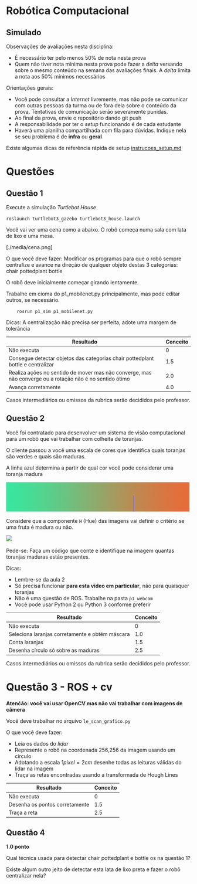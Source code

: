 # Robótica Computacional

## Simulado

Observações de avaliações nesta disciplina:
* É necessário ter pelo menos $50\%$ de nota nesta prova
* Quem não tiver nota mínima nesta prova pode fazer a *delta* versando sobre o mesmo conteúdo na semana das avaliações finais. A *delta* limita a nota aos $50\%$ mínimos necessários

Orientações gerais:
* Você pode consultar a *Internet* livremente, mas não pode se comunicar com outras pessoas da turma ou de fora dela sobre o conteúdo da prova. Tentativas de comunicação serão severamente punidas.
* Ao final da prova, envie o repositório dando git push
* A responsabilidade por ter o *setup* funcionando é de cada estudante
* Haverá uma planilha compartilhada com fila para dúvidas. Indique nela se seu problema é de **infra** ou **geral**

Existe algumas dicas de referência rápida de setup [instrucoes_setup.md](instrucoes_setup.md)




# Questões


## Questão 1 

Execute a simulação *Turtlebot House* 

    roslaunch turtlebot3_gazebo turtlebot3_house.launch 

Você vai ver uma cena como a abaixo. O robô começa numa sala com lata de lixo e uma mesa.



[./media/cena.png]


O que você deve fazer: Modificar os programas para que o robô sempre centralize e avance na direção de qualquer objeto destas 3 categorias: chair pottedplant bottle

O robô deve inicialmente começar girando lentamente.


Trabalhe em cioma do p1_mobilenet.py principalmente, mas pode editar outros, se necessário.


        rosrun p1_sim p1_mobilenet.py 

Dicas:
A centralização não precisa ser perfeita, adote uma margem de tolerância


|Resultado| Conceito| 
|---|---|
| Não executa | 0 |
| Consegue detectar objetos das categorias  chair pottedplant bottle e centralizar  | 1.5 |
| Realiza ações no sentido de mover mas não converge, mas não converge ou a rotação não é no sentido ótimo | 2.0 |
| Avança corretamente | 4.0 | 

Casos intermediários ou omissos da rubrica serão decididos pelo professor.





## Questão 2

Você foi contratado para desenvolver um sistema de visão computacional para um robô que vai trabalhar com colheita de toranjas.

O cliente passou a você uma escala de cores que identifica quais toranjas são verdes e quais são maduras.

A linha azul determina a partir de qual cor você pode considerar uma toranja madura

![](escala.png)

Considere que a componente `H` (Hue) das imagens vai definir o critério se uma fruta é madura ou não.

![](p1_webcam/prova_laranjas.png)



Pede-se: Faça um código que conte e identifique na  imagem quantas toranjas maduras estão presentes.



Dicas:
* Lembre-se da aula 2
* Só precisa funcionar **para esta vídeo em particular**, não para quaisquer toranjas
* Não é uma questão de ROS. Trabalhe na pasta `p1_webcam`
* Você pode usar Python 2 ou Python 3 conforme preferir


|Resultado| Conceito| 
|---|---|
| Não executa | 0 |
| Seleciona laranjas corretamente e obtém máscara | 1.0 |
| Conta laranjas | 1.5 |
| Desenha círculo só sobre as maduras | 2.5 | 

Casos intermediários ou omissos da rubrica serão decididos pelo professor.



# Questão 3 - ROS + cv

**Atenćão: você vai usar OpenCV mas não vai trabalhar com imagens de câmera**

Você deve trabalhar no arquivo `le_scan_grafico.py`

O que você deve fazer:
* Leia os dados do *lidar* 
* Represente o robô na coordenada 256,256 da imagem usando um círculo
* Adotando a escala $1 pixel = 2 cm$ desenhe todas as leituras válidas do lidar na imagem
* Traça as retas encontradas usando a transformada de Hough Lines


|Resultado| Conceito| 
|---|---|
| Não executa | 0 |
| Desenha os pontos corretamente | 1.5 |
|  Traça a reta | 2.5 | 






## Questão 4

**1.0 ponto**

Qual técnica usada para detectar chair pottedplant e bottle os na questão 1? 

Existe algum outro jeito de detectar esta lata de lixo preta e fazer o robô centralizar nela?



